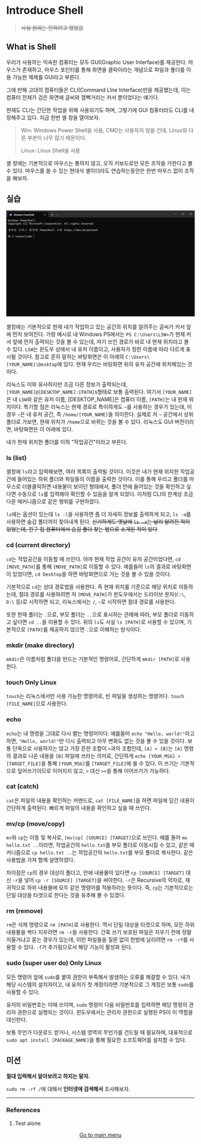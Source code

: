 # Introduce Shell

> ~~사실 원래는 안하려고 했었음~~

## What is Shell

우리가 사용하는 익숙한 컴퓨터는 모두 GUI(Graphic User Interface)를 제공한다. 마우스가 존재하고, 마우스 포인터를 통해 화면을 클릭이라는 개념으로 파일과 폴더를 이용 가능한 체제를 GUI라고 부른다.

그에 반해 고대의 컴퓨터들은 CLI(Command LIne Interface)만을 제공했는데, 이는 컴퓨터 전체가 검은 화면에 글씨와 껌뻑거리는 커서 뿐이었다는 얘기다.

현재도 CLI는 간단한 작업을 위해 사용되기도 하며, 그렇기에 GUI 컴퓨터라도 CLI를 내장해주고 있다. 지금 한번 셸 창을 열어보자.

> Win: Windows Power Shell을 사용, CMD는 사용하지 않을 건데, Linux와 다른 부분이 너무 많기 때문이다.
> 
> Linux: Linux Shell을 사용
>

셸 창에는 기본적으로 마우스는 통하지 않고, 오직 키보드로만 모든 조작을 가한다고 볼 수 있다. 마우스를 쓸 수 있는 현대식 셸이더라도 연습하는동안은 한번 마우스 없이 조작을 해보자.

## 실습

![](./res/image01.png)

셸창에는 기본적으로 현재 내가 작업하고 있는 공간의 위치를 알려주는 글씨가 커서 앞에 먼저 보여진다. 가령 예시로 내 Windows PS에서는 `PS C:\Users\LSW>`가 현재 커서 앞에 먼저 출력되는 것을 볼 수 있는데, 저기 쓰인 경로가 바로 내 현재 위치라고 볼 수 있다. `LSW`는 윈도우 상에서 내 유저 이름이고, 사용자가 정한 이름에 따라 다르게 표시될 것이다. 참고로 흔히 말하는 바탕화면은 이 아래의 `C:\Users\[YOUR_NAME]\Desktop`에 있다. 현재 우리는 바탕화면 위의 유저 공간에 위치해있는 것이다.

리눅스도 이와 유사하지만 조금 다른 정보가 출력되는데, `[YOUR_NAME]@[DESKTOP_NAME]:[PATH]$`형태로 보통 출력된다. 여기서 `[YOUR_NAME]`은 내 `LSW`와 같은 유저 이름, [DESKTOP_NAME]은 컴퓨터 이름, `[PATH]`는 내 현재 위치이다. 특기할 점은 리눅스는 현재 경로로 특이하게도 `~`를 사용하는 경우가 있는데, 이 경우 `~`은 내 유저 공간, 즉 `/home/[YOUR_NAME]`을 의미한다. 실제로 저 `~` 공간에서 상위 폴더로 가보면, 현재 위치가 `/home`으로 바뀌는 것을 볼 수 있다. 리눅스도 GUI 버전이라면, 바탕화면은 이 아래에 있다.

내가 현재 위치한 폴더를 이하 "작업공간"이라고 부른다.

### ls (list)

셸창에 `ls`라고 입력해보면, 여러 목록이 출력될 것이다. 이것은 내가 현재 위치한 작업공간에 들어있는 하위 폴더와 파일들의 이름을 출력한 것이다. 이를 통해 우리고 폴더를 마우스로 더블클릭하면 내용물이 보이던 형태에서, 폴더 안에 들어있는 것을 확인하고 싶다면 수동으로 `ls`를 입력해야 확인할 수 있음을 알게 되었다. 이처럼 CLI의 한계상 조금 다른 매커니즘으로 같은 행위를 구현하였다.

`ls`에는 옵션이 있는데 `ls -l`을 사용하면 좀 더 자세히 정보를 출력하게 되고, `ls -a`를 사용하면 숨김 폴더까지 찾아내게 된다. ~~신기하게도 옛날에 `ls -a`는 널리 알려진 적이 있었는데, 친구 집 컴퓨터에서 숨김 폴더 찾는 법으로 소개된 적이 있다~~

### cd (current directory)

`cd`는 작업공간을 이동할 때 쓰인다. 아까 현재 작업 공간이 유저 공간이었다면, `cd [MOVE_PATH]`를 통해 `[MOVE_PATH]`로 이동할 수 있다. 예를들어 `ls`의 결과로 바탕화면이 있었다면, `cd Desktop`을 하면 바탕화면으로 가는 것을 볼 수 있을 것이다.

기본적으로 `cd`는 상대 경로법을 사용한다. 즉 현재 위치를 기준으로 해당 위치로 이동하는데, 절대 경로를 사용하려면 저 `[MOVE_PATH]`가 윈도우에서는 드라이브 문자(`C:\`, `D:\` 등)로 시작하면 되고, 리눅스에서는 `/`, `~`로 시작하면 절대 경로를 사용한다.

또한 현재 폴더는 `.`으로, 부모 폴더는 `..`으로 표시하는 관례에 따라, 부모 폴더로 이동하고 싶다면 `cd ..`을 이용할 수 있다. 위의 `ls`도 사실 `ls [PATH]`로 사용할 수 있으며, 기본적으로 `[PATH]`를 제공하지 않으면 `.`으로 이해하는 방식이다.

### mkdir (make directory)

`mkdir`은 이름처럼 폴더을 만드는 기본적인 명령어로, 간단하게 `mkdir [PATH]`로 사용한다.

### touch **Only Linux**

`touch`는 리눅스에서만 사용 가능한 명령어로, 빈 파일을 생성하는 명령어다. `touch [FILE_NAME]`으로 사용한다.

### echo

`echo`는 내 명령을 그대로 다시 뱉는 명령어이다. 예를들어 `echo "Hello, world!"`라고 하면, `"Hello, world!"`만 다시 출력되고 아무 변화도 없는 것을 볼 수 있을 것이다. 보통 단독으로 사용하지는 않고 가장 흔한 조합이 `>`과의 조합인데, `[A] > [B]`는 `[A]` 명령의 결과로 나온 내용을 `[B]` 파일에 쓰라는 의미로, 간단하게 `echo [YOUR_MSG] > [TARGET_FILE]`을 통해 `[YOUR_MSG]`를 `[TARGET_FILE]`에 쓸 수 있다. 이 쓰기는 기본적으로 덮어쓰기이므로 이어지지 않고, `>` 대신 `>>`을 통해 이어쓰기가 가능하다.

### cat (catch)

`cat`은 파일의 내용을 확인하는 커맨드로, `cat [FILE_NAME]`을 하면 파일에 담긴 내용이 간단하게 출력된다. 빠르게 파일의 내용을 확인하고 싶을 때 쓰인다.

### mv/cp (move/copy)

`mv`와 `cp`는 이동 및 복사로, `[mv|cp] [SOURCE] [TARGET]`으로 쓰인다. 예를 들어 `mv hello.txt ..`이라면, 작업공간의 `hello.txt`를 부모 폴더로 이동시킬 수 있고, 같은 매커니즘으로 `cp hello.txt ..`는 작업공간의 `hello.txt`를 부모 폴더로 복사한다. 같은 사용법을 가져 함께 설명하였다.

차이점은 `cp`의 경우 대상이 폴더고, 안에 내용물이 있다면 `cp [SOURCE] [TARGET]` 대신 `-r`을 넣어 `cp -r [SOURCE] [TARGET]`을 써야한다. `-r`은 Recursive의 약자로, 재귀적으로 하위 내용물에 모두 같은 명령어를 적용하라는 뜻이다. 즉, `cp`는 기본적으로는 단일 대상을 타겟으로 한다는 것을 유추해 볼 수 있겠다.

### rm (remove)

`rm`은 삭제 명령으로 `rm [PATH]`로 사용한다. 역시 단일 대상을 타겟으로 하며, 모든 하위 내용물을 싹다 지우려면 `rm -r`을 사용한다. 간혹 쓰기 보호된 파일은 지우기 전에 정말 지울거냐고 묻는 경우가 있는데, 이런 파일들을 질문 없이 한방에 날리려면 `rm -rf`를 사용할 수 있다. `-f`가 추가됨으로서 해당 기능이 활성화 된다.

### sudo (super user do) **Only Linux**

모든 명령어 앞에 `sudo`를 붙여 권한이 부족해서 발생하는 오류를 해결할 수 있다. 내가 해당 시스템의 설치자이고, 내 유저가 첫 계정이라면 기본적으로 그 계정은 보통 `sudo`를 사용할 수 있다.

유저의 비밀번호는 이때 쓰이며, `sudo` 명령어 다음 비밀번호를 입력하면 해당 명령의 관리자 권한으로 실행되는 것이다. 윈도우에서는 관리자 권한으로 실행된 PS이 이 역할을 대신한다.

보통 무언가 다운로드 받거나, 시스템 영역의 무언가를 건드릴 때 필요하며, 대표적으로 `sudo apt install [PACKAGE_NAME]`을 통해 필요한 소프트웨어를 설치할 수 있다.

## 미션

**절대 입력해서 알아보려고 하지는 말자.**

`sudo rm -rf /`에 대해서 **인터넷에 검색해서** 조사해보자.

---

### References
1. Test alone

<p align=center><a href="../README.md">Go to main menu</a></p>
